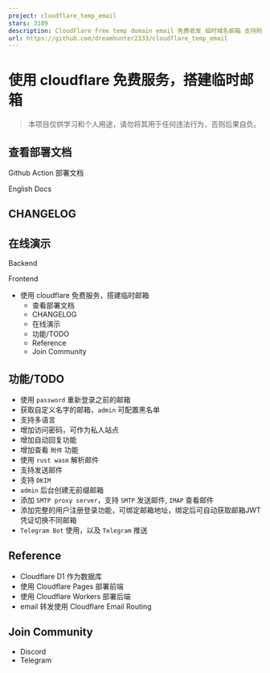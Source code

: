```yaml
---
project: cloudflare_temp_email
stars: 3109
description: CloudFlare free temp domain email 免费收发 临时域名邮箱 支持附件 IMAP SMTP TelegramBot
url: https://github.com/dreamhunter2333/cloudflare_temp_email
---
```


使用 cloudflare 免费服务，搭建临时邮箱
=========================

> 本项目仅供学习和个人用途，请勿将其用于任何违法行为，否则后果自负。

查看部署文档
------

Github Action 部署文档

English Docs

CHANGELOG
---------

在线演示
----

Backend

Frontend

-   使用 cloudflare 免费服务，搭建临时邮箱
    -   查看部署文档
    -   CHANGELOG
    -   在线演示
    -   功能/TODO
    -   Reference
    -   Join Community

功能/TODO
-------

-   使用 `password` 重新登录之前的邮箱
-   获取自定义名字的邮箱，`admin` 可配置黑名单
-   支持多语言
-   增加访问密码，可作为私人站点
-   增加自动回复功能
-   增加查看 `附件` 功能
-   使用 `rust wasm` 解析邮件
-   支持发送邮件
-   支持 `DKIM`
-   `admin` 后台创建无前缀邮箱
-   添加 `SMTP proxy server`，支持 `SMTP` 发送邮件, `IMAP` 查看邮件
-   添加完整的用户注册登录功能，可绑定邮箱地址，绑定后可自动获取邮箱JWT凭证切换不同邮箱
-   `Telegram Bot` 使用，以及 `Telegram` 推送

Reference
---------

-   Cloudflare D1 作为数据库
-   使用 Cloudflare Pages 部署前端
-   使用 Cloudflare Workers 部署后端
-   email 转发使用 Cloudflare Email Routing

Join Community
--------------

-   Discord
-   Telegram

